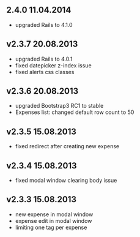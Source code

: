 ## 2.4.0 11.04.2014

* upgraded Rails to 4.1.0

## v2.3.7 20.08.2013

* upgraded Rails to 4.0.1
* fixed datepicker z-index issue
* fixed alerts css classes

## v2.3.6 20.08.2013

* upgraded Bootstrap3 RC1 to stable
* Expenses list: changed default row count to 50

## v2.3.5 15.08.2013

* fixed redirect after creating new expense

## v2.3.4 15.08.2013

* fixed modal window clearing body issue

## v2.3.3 15.08.2013

* new expense in modal window
* expense edit in modal window
* limiting one tag per expense
